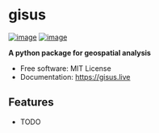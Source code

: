 # gisus


[![image](https://img.shields.io/pypi/v/gisus.svg)](https://pypi.python.org/pypi/gisus)
[![image](https://img.shields.io/conda/vn/conda-forge/gisus.svg)](https://anaconda.org/conda-forge/gisus)


**A python package for geospatial analysis**


-   Free software: MIT License
-   Documentation: https://gisus.live
    

## Features

-   TODO

